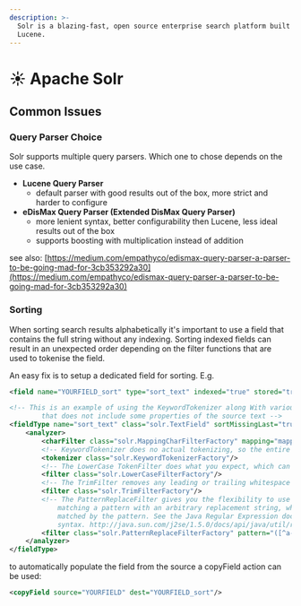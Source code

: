 ```yaml
---
description: >-
  Solr is a blazing-fast, open source enterprise search platform built on Apache
  Lucene.
---
```


# ☀ Apache Solr

## Common Issues

### Query Parser Choice

Solr supports multiple query parsers. Which one to chose depends on the use case.

* **Lucene Query Parser**
  * default parser with good results out of the box, more strict and harder to configure
* **eDisMax Query Parser (Extended DisMax Query Parser)**
  * more lenient syntax, better configurability then Lucene, less ideal results out of the box
  * supports boosting with multiplication instead of addition&#x20;

see also: [https://medium.com/empathyco/edismax-query-parser-a-parser-to-be-going-mad-for-3cb353292a30](https://medium.com/empathyco/edismax-query-parser-a-parser-to-be-going-mad-for-3cb353292a30)

### Sorting

When sorting search results alphabetically it's important to use a field that contains the full string without any indexing. Sorting indexed fields can result in an unexpected order depending on the filter functions that are used to tokenise the field.

An easy fix is to setup a dedicated field for sorting. E.g.

```xml
<field name="YOURFIELD_sort" type="sort_text" indexed="true" stored="true" multiValued="false" default=""/>

<!-- This is an example of using the KeywordTokenizer along With various TokenFilterFactories to produce a sortable field
        that does not include some properties of the source text -->
<fieldType name="sort_text" class="solr.TextField" sortMissingLast="true" omitNorms="true">
    <analyzer>
        <charFilter class="solr.MappingCharFilterFactory" mapping="mapping-ISOLatin1Accent.txt"/>
        <!-- KeywordTokenizer does no actual tokenizing, so the entire input string is preserved as a single token -->
        <tokenizer class="solr.KeywordTokenizerFactory"/>
        <!-- The LowerCase TokenFilter does what you expect, which can be when you want your sorting to be case insensitive -->
        <filter class="solr.LowerCaseFilterFactory"/>
        <!-- The TrimFilter removes any leading or trailing whitespace -->
        <filter class="solr.TrimFilterFactory"/>
        <!-- The PatternReplaceFilter gives you the flexibility to use Java Regular expression to replace any sequence of characters
            matching a pattern with an arbitrary replacement string, which may include back references to portions of the original string
            matched by the pattern. See the Java Regular Expression documentation for more information on pattern and replacement string
            syntax. http://java.sun.com/j2se/1.5.0/docs/api/java/util/regex/package-summary.html -->
        <filter class="solr.PatternReplaceFilterFactory" pattern="([^a-z0-9])" replacement="" replace="all"/>
    </analyzer>
</fieldType>
```

to automatically populate the field from the source a copyField action can be used:

```xml
<copyField source="YOURFIELD" dest="YOURFIELD_sort"/>
```

